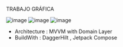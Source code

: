 TRABAJO GRÁFICA

![image](https://github.com/changhaowu00/MapAround-Android/assets/67517715/81b990c7-2907-47ef-b349-f6e0546dd58a)
![image](https://github.com/changhaowu00/MapAround-Android/assets/67517715/8f814480-2e91-4aba-8f8b-08d0203cc9de)
![image](https://github.com/changhaowu00/MapAround-Android/assets/67517715/8fa770ce-1d3a-4fb2-ac2b-8a7e0696bce7)


* Architecture : MVVM with Domain Layer 
* BuildWith : DaggerHilt , Jetpack Compose
